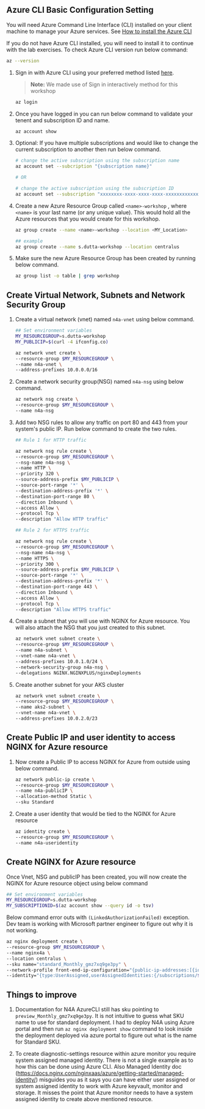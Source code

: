 ## Azure CLI Basic Configuration Setting

You will need Azure Command Line Interface (CLI) installed on your client machine to manage your Azure services. See [How to install the Azure CLI](https://learn.microsoft.com/en-us/cli/azure/install-azure-cli)

If you do not have Azure CLI installed, you will need to install it to continue with the lab exercises.  To check Azure CLI version run below command:

```bash
az --version
```

1. Sign in with Azure CLI using your preferred method listed [here](https://learn.microsoft.com/en-us/cli/azure/authenticate-azure-cli).

   >**Note:** We made use of Sign in interactively method for this workshop

    ```bash
    az login
    ```

1. Once you have logged in you can run below command to validate your tenent and subscription ID and name.

   ```bash
   az account show 
   ```

1. Optional: If you have multiple subscriptions and would like to change the current subscription to another then run below command.

   ```bash
   # change the active subscription using the subscription name
   az account set --subcription "{subscription name}"

   # OR

   # change the active subscription using the subscription ID
   az account set --subscription "xxxxxxxx-xxxx-xxxx-xxxx-xxxxxxxxxxxx"  
   ```

1. Create a new Azure Resource Group called `<name>-workshop` , where `<name>` is your last name (or any unique value).  This would hold all the Azure resources that you would create for this workshop.
  
   ```bash
   az group create --name <name>-workshop --location <MY_Location>

   ## example
   az group create --name s.dutta-workshop --location centralus
   ```

1. Make sure the new Azure Resource Group has been created by running below command.

   ```bash
   az group list -o table | grep workshop
   ```

## Create Virtual Network, Subnets and Network Security Group

1. Create a virtual network (vnet) named `n4a-vnet` using below command.

    ```bash
    ## Set environment variables
    MY_RESOURCEGROUP=s.dutta-workshop
    MY_PUBLICIP=$(curl -4 ifconfig.co)
    ```

    ```bash
    az network vnet create \
    --resource-group $MY_RESOURCEGROUP \
    --name n4a-vnet \
    --address-prefixes 10.0.0.0/16
    ```

1. Create a network security group(NSG) named `n4a-nsg` using below command.

    ```bash
    az network nsg create \
    --resource-group $MY_RESOURCEGROUP \
    --name n4a-nsg
    ```

1. Add two NSG rules to allow any traffic on port 80 and 443 from your system's public IP. Run below command to create the two rules.

    ```bash
    ## Rule 1 for HTTP traffic

    az network nsg rule create \
    --resource-group $MY_RESOURCEGROUP \
    --nsg-name n4a-nsg \
    --name HTTP \
    --priority 320 \
    --source-address-prefix $MY_PUBLICIP \
    --source-port-range '*' \
    --destination-address-prefix '*' \
    --destination-port-range 80 \
    --direction Inbound \
    --access Allow \
    --protocol Tcp \
    --description "Allow HTTP traffic"
    ```

    ```bash
    ## Rule 2 for HTTPS traffic
    
    az network nsg rule create \
    --resource-group $MY_RESOURCEGROUP \
    --nsg-name n4a-nsg \
    --name HTTPS \
    --priority 300 \
    --source-address-prefix $MY_PUBLICIP \
    --source-port-range '*' \
    --destination-address-prefix '*' \
    --destination-port-range 443 \
    --direction Inbound \
    --access Allow \
    --protocol Tcp \
    --description "Allow HTTPS traffic"
    ```

1. Create a subnet that you will use with NGINX for Azure resource. You will also attach the NSG that you just created to this subnet.

    ```bash
    az network vnet subnet create \
    --resource-group $MY_RESOURCEGROUP \
    --name n4a-subnet \
    --vnet-name n4a-vnet \
    --address-prefixes 10.0.1.0/24 \
    --network-security-group n4a-nsg \
    --delegations NGINX.NGINXPLUS/nginxDeployments
    ```

1. Create another subnet for your AKS cluster

    ```bash
    az network vnet subnet create \
    --resource-group $MY_RESOURCEGROUP \
    --name aks2-subnet \
    --vnet-name n4a-vnet \
    --address-prefixes 10.0.2.0/23
    ```

<!-- 1. Associate NSG with the Nginx for Azure Subnet. Also add a delegation to the subnet using below command.

    ```bash
    MY_RESOURCEGROUP=s.dutta-workshop

    az network vnet subnet update \
    --resource-group $MY_RESOURCEGROUP \
    --vnet-name n4a-vnet \
    --name n4a-subnet \
    --network-security-group n4a-nsg \
    --delegations NGINX.NGINXPLUS/nginxDeployments
    ``` -->

## Create Public IP and user identity to access NGINX for Azure resource

1. Now create a Public IP to access NGINX for Azure from outside using below command.

    ```bash
    az network public-ip create \
    --resource-group $MY_RESOURCEGROUP \
    --name n4a-publicIP \
    --allocation-method Static \
    --sku Standard
    ```

1. Create a user identity that would be tied to the NGINX for Azure resource

   ```bash
   az identity create \
   --resource-group $MY_RESOURCEGROUP \
   --name n4a-useridentity
   ```

## Create NGINX for Azure resource

Once Vnet, NSG and publicIP has been created, you will now create the NGINX for Azure resource object using below command

```bash
## Set environment variables
MY_RESOURCEGROUP=s.dutta-workshop
MY_SUBSCRIPTIONID=$(az account show --query id -o tsv)
```

Below command error outs with `(LinkedAuthorizationFailed)` exception. Dev team is working with Microsoft partner engineer to figure out why it is not working.

```bash
az nginx deployment create \
--resource-group $MY_RESOURCEGROUP \
--name nginx4a \
--location centralus \
--sku name="standard_Monthly_gmz7xq9ge3py" \
--network-profile front-end-ip-configuration="{public-ip-addresses:[{id:/subscriptions/$MY_SUBSCRIPTIONID/resourceGroups/$MY_RESOURCEGROUP/providers/Microsoft.Network/publicIPAddresses/n4a-publicIP}]}" network-interface-configuration="{subnet-id:/subscriptions/$MY_SUBSCRIPTIONID/resourceGroups/$MY_RESOURCEGROUP/providers/Microsoft.Network/virtualNetworks/n4a-vnet/subnets/n4a-subnet}" \
--identity="{type:UserAssigned,userAssignedIdentities:{/subscriptions/$MY_SUBSCRIPTIONID/resourceGroups/$MY_RESOURCEGROUP/providers/Microsoft.ManagedIdentity/userAssignedIdentities/n4a-useridentity:{}}}"
```

## Things to improve

1. Documentation for N4A AzureCLI still has sku pointing to `preview_Monthly_gmz7xq9ge3py`. It is not intuitive to guess what SKU name to use for standard deployment. I had to deploy N4A using Azure portal and then run `az nginx deployment show` command to look inside the deployment deployed via azure portal to figure out what is the name for Standard SKU.

1. To create diagnostic-settings resource within azure monitor you require system assigned managed identity. There is not a single example as to how this can be done using Azure CLI. Also Managed Identity doc (https://docs.nginx.com/nginxaas/azure/getting-started/managed-identity/) misguides you as it says you can have either user assigned or system assigned identity to work with Azure keyvault, monitor and storage. It misses the point that Azure monitor needs to have a system assigned identity to create above mentioned resource.
